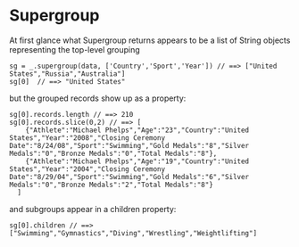 Supergroup
==========

At first glance what Supergroup returns appears to be a list of String 
objects representing the top-level grouping 

    sg = _.supergroup(data, ['Country','Sport','Year']) // ==> ["United States","Russia","Australia"]
    sg[0]  // ==> "United States"

but the grouped records show up as a property: 

    sg[0].records.length // ==> 210
    sg[0].records.slice(0,2) // ==> [
        {"Athlete":"Michael Phelps","Age":"23","Country":"United States","Year":"2008","Closing Ceremony Date":"8/24/08","Sport":"Swimming","Gold Medals":"8","Silver Medals":"0","Bronze Medals":"0","Total Medals":"8"},
        {"Athlete":"Michael Phelps","Age":"19","Country":"United States","Year":"2004","Closing Ceremony Date":"8/29/04","Sport":"Swimming","Gold Medals":"6","Silver Medals":"0","Bronze Medals":"2","Total Medals":"8"}
      ]

and subgroups appear in a children property: 

    sg[0].children // ==> ["Swimming","Gymnastics","Diving","Wrestling","Weightlifting"]
